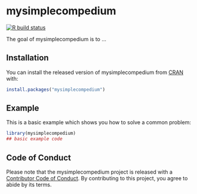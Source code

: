 
# mysimplecompedium

<!-- badges: start -->
[![R build status](https://github.com/davidweinfls/DATA-598-WI20-week-7/workflows/R-CMD-check/badge.svg)](https://github.com/davidweinfls/DATA-598-WI20-week-7/actions)
<!-- badges: end -->

The goal of mysimplecompedium is to ...

## Installation

You can install the released version of mysimplecompedium from [CRAN](https://CRAN.R-project.org) with:

``` r
install.packages("mysimplecompedium")
```

## Example

This is a basic example which shows you how to solve a common problem:

``` r
library(mysimplecompedium)
## basic example code
```

## Code of Conduct
  
Please note that the mysimplecompedium project is released with a [Contributor Code of Conduct](https://contributor-covenant.org/version/2/0/CODE_OF_CONDUCT.html). By contributing to this project, you agree to abide by its terms.

